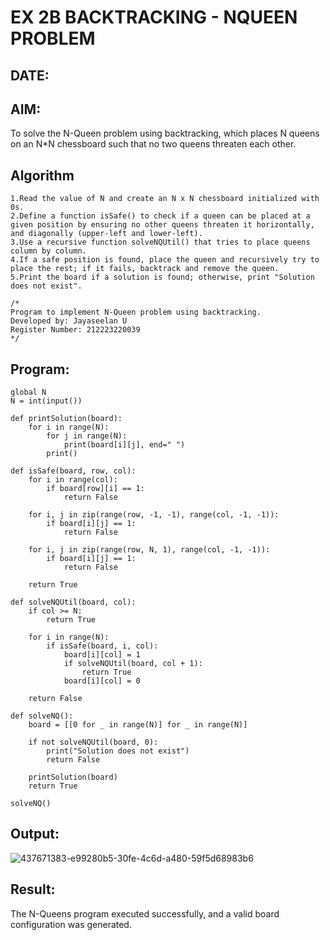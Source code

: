 # EX 2B BACKTRACKING - NQUEEN PROBLEM
## DATE:
## AIM:
To solve the N-Queen problem using backtracking, which places N queens on an N*N chessboard such that no two queens threaten each other.


## Algorithm

```
1.Read the value of N and create an N x N chessboard initialized with 0s.
2.Define a function isSafe() to check if a queen can be placed at a given position by ensuring no other queens threaten it horizontally, and diagonally (upper-left and lower-left).
3.Use a recursive function solveNQUtil() that tries to place queens column by column.
4.If a safe position is found, place the queen and recursively try to place the rest; if it fails, backtrack and remove the queen.
5.Print the board if a solution is found; otherwise, print "Solution does not exist".
```


```
/*
Program to implement N-Queen problem using backtracking.
Developed by: Jayaseelan U
Register Number: 212223220039 
*/
```
## Program:
```
global N
N = int(input())

def printSolution(board):
    for i in range(N):
        for j in range(N):
            print(board[i][j], end=" ")
        print()

def isSafe(board, row, col):
    for i in range(col):
        if board[row][i] == 1:
            return False

    for i, j in zip(range(row, -1, -1), range(col, -1, -1)):
        if board[i][j] == 1:
            return False

    for i, j in zip(range(row, N, 1), range(col, -1, -1)):
        if board[i][j] == 1:
            return False

    return True

def solveNQUtil(board, col):
    if col >= N:
        return True

    for i in range(N):
        if isSafe(board, i, col):
            board[i][col] = 1
            if solveNQUtil(board, col + 1):
                return True
            board[i][col] = 0

    return False

def solveNQ():
    board = [[0 for _ in range(N)] for _ in range(N)]
    
    if not solveNQUtil(board, 0):
        print("Solution does not exist")
        return False

    printSolution(board)
    return True

solveNQ()
```

## Output:
![437671383-e99280b5-30fe-4c6d-a480-59f5d68983b6](https://github.com/user-attachments/assets/16d48238-50dc-4022-9f01-d7e4a2199c82)



## Result:
The N-Queens program executed successfully, and a valid board configuration was generated.

